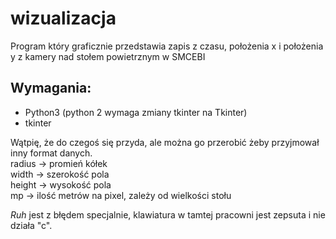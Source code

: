 # wizualizacja
Program który graficznie przedstawia zapis z czasu, położenia x i położenia y z kamery nad stołem powietrznym w SMCEBI <br>
<h2>Wymagania:</h2>
<ul>
  <li>Python3 (python 2 wymaga zmiany tkinter na Tkinter)</li>
  <li>tkinter</li>
</ul>
 
Wątpię, że do czegoś się przyda, ale można go przerobić żeby przyjmował inny format danych.<br>
radius -> promień kółek<br>
width -> szerokość pola<br>
height -> wysokość pola<br>
mp -> ilość metrów na pixel, zależy od wielkości stołu<br>

<i>Ruh</i> jest z błędem specjalnie, klawiatura w tamtej pracowni jest zepsuta i nie działa "c".
